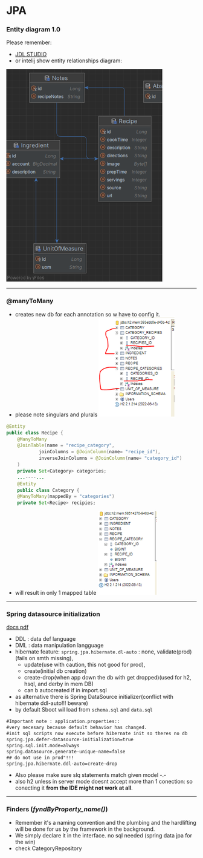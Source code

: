 # JPA
### Entity diagram 1.0

Please remember:
* [JDL STUDIO](https://www.jhipster.tech/jdl-studio/)
* or intelij show entity relationships diagram:

![img.png](img.png)

----------------
### @manyToMany
- creates new db for each annotation so w have to config it.
- please note singulars and plurals
![img_1.png](img_1.png)

```java
@Entity
public class Recipe {
    @ManyToMany
    @JoinTable(name = "recipe_category",
            joinColumns = @JoinColumn(name= "recipe_id"),
            inverseJoinColumns = @JoinColumn(name= "category_id")
    )
    private Set<Category> categories;
    ...----...
    @Entity
    public class Category {
    @ManyToMany(mappedBy = "categories")
    private Set<Recipe> recipies;
```
- will result in only 1 mapped table
![img_2.png](img_2.png)

------------------

### Spring datasource initialization
[docs pdf](https://github.com/friedelredward/mvc-recipies/blob/main/DatabaseInitializationWithSpring.pdf)
- DDL : data def language
- DML : data manipulation langguage
- hibernate feature: `spring.jpa.hibernate.dl-auto` : none, validate(prod)(fails on smth missing), 
  - update(use with caution, this not good for prod),
  - create(initial db creation)
  - create-drop(when app down the db with get dropped)(used for h2, hsql, and derby in mem DB)
  - can b autocreated if in import.sql
- as alternative there is Spring DataSource initializer(conflict
with hibernate ddl-auto!!! beware)
- by default Sboot wil load from `schema.sql` and ``data.sql``

```properties
#Important note : application.properties::
#very necesary because default behavior has changed.
#init sql scripts now execute before hibernate init so theres no db
spring.jpa.defer-datasource-initialization=true
spring.sql.init.mode=always
spring.datasource.generate-unique-name=false
## do not use in prod"!!!
spring.jpa.hibernate.ddl-auto=create-drop

```
- Also please make sure slq statements match given model -.-
- also h2 unless in server mode doesnt accept more than 1 conection:
so conecting it **from the IDE might not work at all**.

--------
### Finders (_fyndByProperty_name()_)
- Remember it's a naming convention and the plumbing and the hardlifting
 will be done for us by the framework in the background.
- We simply declare it in the interface. no sql needed (spring data jpa for the win)
- check CategoryRepository